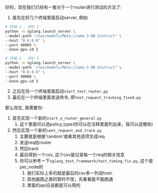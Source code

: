 好的，现在我们已经有一套对于一个router进行测试的方法了:
1. 首先在好几个终端里面启动server, 例如
```bash
# 终端 1 - GPU 2
python -m sglang.launch_server \
--model-path "/nas/models/Meta-Llama-3-8B-Instruct" \
--host "0.0.0.0" \
--port 40005 \
--base-gpu-id 2

# 终端 2 - GPU 3
python -m sglang.launch_server \
--model-path "/nas/models/Meta-Llama-3-8B-Instruct" \
--host "0.0.0.0" \
--port 40006 \
--base-gpu-id 3
```
2. 之后在另一个终端里面启动`start_test_router.py`
3. 最后在一个终端里面发送命令, 即`test_request_tracking_fixed.py`



那么现在, 我需要你:
1. 首先实现一个新的`start_a_router_general.py`
   1. 这个里面可以选policy_type(你可以在注释里面列出来，我可以选哪些)
2. 然后实现一个新的`sent_request_and_track.py`
   1. 主要就是根据'random'或者其他选项生成req
   2. 发送req给router
   3. 然后track
   4. 最后得到一个csv, 这个csv是记录每一个req的相关信息
   5. 你可以参考一下`sglang_test_framework/test_timing_fix.py`, 这个是per_node的
      1. 我们实际上多的就是最后的csv多一列说host.
      2. 其他画图之类的暂时不改，先看看能不能跑通
      3. 里面的api应该都是可以用的